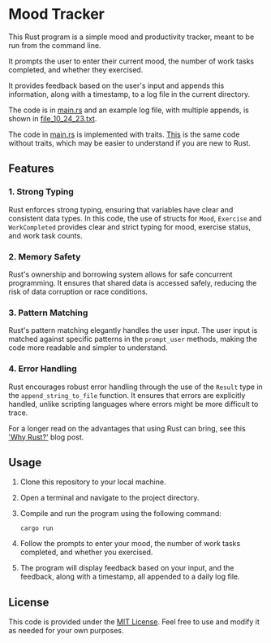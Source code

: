 # Mood Tracker

This Rust program is a simple mood and productivity tracker, meant to be run from the command line. 

It prompts the user to enter their current mood, the number of work tasks completed, and whether they exercised. 

It provides feedback based on the user's input and appends this information, along with a timestamp, to a log file in the current directory.

The code is in [main.rs](https://github.com/julianeon/moodtracker/blob/main/src/main.rs) and an example log file, with multiple appends, is shown in [file_10_24_23.txt](https://github.com/julianeon/moodtracker/blob/main/src/file_10_24_23.txt).

The code in [main.rs](https://github.com/julianeon/moodtracker/blob/main/src/main.rs) is implemented with traits. [This](https://github.com/julianeon/moodtracker/blob/main/src/main_without_traits.rs) is the same code without traits, which may be easier to understand if you are new to Rust.

## Features 

### 1. Strong Typing
Rust enforces strong typing, ensuring that variables have clear and consistent data types. In this code, the use of structs for `Mood`, `Exercise` and `WorkCompleted` provides clear and strict typing for mood, exercise status, and work task counts.

### 2. Memory Safety
Rust's ownership and borrowing system allows for safe concurrent programming. It ensures that shared data is accessed safely, reducing the risk of data corruption or race conditions.

### 3. Pattern Matching
Rust's pattern matching elegantly handles the user input. The user input is matched against specific patterns in the `prompt_user` methods, making the code more readable and simpler to understand.

### 4. Error Handling
Rust encourages robust error handling through the use of the `Result` type in the `append_string_to_file` function. It ensures that errors are explicitly handled, unlike scripting languages where errors might be more difficult to trace.

For a longer read on the advantages that using Rust can bring, see this ['Why Rust?'](https://www.rerun.io/blog/why-rust) blog post.

## Usage

1. Clone this repository to your local machine.

2. Open a terminal and navigate to the project directory.

3. Compile and run the program using the following command:

   ```shell
   cargo run
   ```

4. Follow the prompts to enter your mood, the number of work tasks completed, and whether you exercised.

5. The program will display feedback based on your input, and the feedback, along with a timestamp, all appended to a daily log file.

## License

This code is provided under the [MIT License](LICENSE). Feel free to use and modify it as needed for your own purposes.

